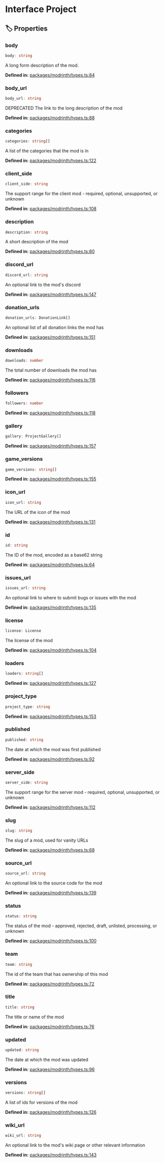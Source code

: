 # Interface Project

## 🏷️ Properties

### body

```ts
body: string
```
A long form description of the mod.
<p style="font-size: 14px; color: var(--vp-c-text-2)">
<strong>Defined in:</strong> <a href="https://github.com/voxelum/minecraft-launcher-core-node/blob/master/packages/modrinth/types.ts#L84" target="_blank" rel="noreferrer">packages/modrinth/types.ts:84</a>
</p>


### body_url <Badge type="info" text="optional" />

```ts
body_url: string
```
DEPRECATED The link to the long description of the mod
<p style="font-size: 14px; color: var(--vp-c-text-2)">
<strong>Defined in:</strong> <a href="https://github.com/voxelum/minecraft-launcher-core-node/blob/master/packages/modrinth/types.ts#L88" target="_blank" rel="noreferrer">packages/modrinth/types.ts:88</a>
</p>


### categories

```ts
categories: string[]
```
A list of the categories that the mod is in
<p style="font-size: 14px; color: var(--vp-c-text-2)">
<strong>Defined in:</strong> <a href="https://github.com/voxelum/minecraft-launcher-core-node/blob/master/packages/modrinth/types.ts#L122" target="_blank" rel="noreferrer">packages/modrinth/types.ts:122</a>
</p>


### client_side

```ts
client_side: string
```
The support range for the client mod - required, optional, unsupported, or unknown
<p style="font-size: 14px; color: var(--vp-c-text-2)">
<strong>Defined in:</strong> <a href="https://github.com/voxelum/minecraft-launcher-core-node/blob/master/packages/modrinth/types.ts#L108" target="_blank" rel="noreferrer">packages/modrinth/types.ts:108</a>
</p>


### description

```ts
description: string
```
A short description of the mod
<p style="font-size: 14px; color: var(--vp-c-text-2)">
<strong>Defined in:</strong> <a href="https://github.com/voxelum/minecraft-launcher-core-node/blob/master/packages/modrinth/types.ts#L80" target="_blank" rel="noreferrer">packages/modrinth/types.ts:80</a>
</p>


### discord_url <Badge type="info" text="optional" />

```ts
discord_url: string
```
An optional link to the mod's discord
<p style="font-size: 14px; color: var(--vp-c-text-2)">
<strong>Defined in:</strong> <a href="https://github.com/voxelum/minecraft-launcher-core-node/blob/master/packages/modrinth/types.ts#L147" target="_blank" rel="noreferrer">packages/modrinth/types.ts:147</a>
</p>


### donation_urls

```ts
donation_urls: DonationLink[]
```
An optional list of all donation links the mod has
<p style="font-size: 14px; color: var(--vp-c-text-2)">
<strong>Defined in:</strong> <a href="https://github.com/voxelum/minecraft-launcher-core-node/blob/master/packages/modrinth/types.ts#L151" target="_blank" rel="noreferrer">packages/modrinth/types.ts:151</a>
</p>


### downloads

```ts
downloads: number
```
The total number of downloads the mod has
<p style="font-size: 14px; color: var(--vp-c-text-2)">
<strong>Defined in:</strong> <a href="https://github.com/voxelum/minecraft-launcher-core-node/blob/master/packages/modrinth/types.ts#L116" target="_blank" rel="noreferrer">packages/modrinth/types.ts:116</a>
</p>


### followers

```ts
followers: number
```
<p style="font-size: 14px; color: var(--vp-c-text-2)">
<strong>Defined in:</strong> <a href="https://github.com/voxelum/minecraft-launcher-core-node/blob/master/packages/modrinth/types.ts#L118" target="_blank" rel="noreferrer">packages/modrinth/types.ts:118</a>
</p>


### gallery

```ts
gallery: ProjectGallery[]
```
<p style="font-size: 14px; color: var(--vp-c-text-2)">
<strong>Defined in:</strong> <a href="https://github.com/voxelum/minecraft-launcher-core-node/blob/master/packages/modrinth/types.ts#L157" target="_blank" rel="noreferrer">packages/modrinth/types.ts:157</a>
</p>


### game_versions

```ts
game_versions: string[]
```
<p style="font-size: 14px; color: var(--vp-c-text-2)">
<strong>Defined in:</strong> <a href="https://github.com/voxelum/minecraft-launcher-core-node/blob/master/packages/modrinth/types.ts#L155" target="_blank" rel="noreferrer">packages/modrinth/types.ts:155</a>
</p>


### icon_url <Badge type="info" text="optional" />

```ts
icon_url: string
```
The URL of the icon of the mod
<p style="font-size: 14px; color: var(--vp-c-text-2)">
<strong>Defined in:</strong> <a href="https://github.com/voxelum/minecraft-launcher-core-node/blob/master/packages/modrinth/types.ts#L131" target="_blank" rel="noreferrer">packages/modrinth/types.ts:131</a>
</p>


### id

```ts
id: string
```
The ID of the mod, encoded as a base62 string
<p style="font-size: 14px; color: var(--vp-c-text-2)">
<strong>Defined in:</strong> <a href="https://github.com/voxelum/minecraft-launcher-core-node/blob/master/packages/modrinth/types.ts#L64" target="_blank" rel="noreferrer">packages/modrinth/types.ts:64</a>
</p>


### issues_url <Badge type="info" text="optional" />

```ts
issues_url: string
```
An optional link to where to submit bugs or issues with the mod
<p style="font-size: 14px; color: var(--vp-c-text-2)">
<strong>Defined in:</strong> <a href="https://github.com/voxelum/minecraft-launcher-core-node/blob/master/packages/modrinth/types.ts#L135" target="_blank" rel="noreferrer">packages/modrinth/types.ts:135</a>
</p>


### license

```ts
license: License
```
The license of the mod
<p style="font-size: 14px; color: var(--vp-c-text-2)">
<strong>Defined in:</strong> <a href="https://github.com/voxelum/minecraft-launcher-core-node/blob/master/packages/modrinth/types.ts#L104" target="_blank" rel="noreferrer">packages/modrinth/types.ts:104</a>
</p>


### loaders

```ts
loaders: string[]
```
<p style="font-size: 14px; color: var(--vp-c-text-2)">
<strong>Defined in:</strong> <a href="https://github.com/voxelum/minecraft-launcher-core-node/blob/master/packages/modrinth/types.ts#L127" target="_blank" rel="noreferrer">packages/modrinth/types.ts:127</a>
</p>


### project_type

```ts
project_type: string
```
<p style="font-size: 14px; color: var(--vp-c-text-2)">
<strong>Defined in:</strong> <a href="https://github.com/voxelum/minecraft-launcher-core-node/blob/master/packages/modrinth/types.ts#L153" target="_blank" rel="noreferrer">packages/modrinth/types.ts:153</a>
</p>


### published

```ts
published: string
```
The date at which the mod was first published
<p style="font-size: 14px; color: var(--vp-c-text-2)">
<strong>Defined in:</strong> <a href="https://github.com/voxelum/minecraft-launcher-core-node/blob/master/packages/modrinth/types.ts#L92" target="_blank" rel="noreferrer">packages/modrinth/types.ts:92</a>
</p>


### server_side

```ts
server_side: string
```
The support range for the server mod - required, optional, unsupported, or unknown
<p style="font-size: 14px; color: var(--vp-c-text-2)">
<strong>Defined in:</strong> <a href="https://github.com/voxelum/minecraft-launcher-core-node/blob/master/packages/modrinth/types.ts#L112" target="_blank" rel="noreferrer">packages/modrinth/types.ts:112</a>
</p>


### slug

```ts
slug: string
```
The slug of a mod, used for vanity URLs
<p style="font-size: 14px; color: var(--vp-c-text-2)">
<strong>Defined in:</strong> <a href="https://github.com/voxelum/minecraft-launcher-core-node/blob/master/packages/modrinth/types.ts#L68" target="_blank" rel="noreferrer">packages/modrinth/types.ts:68</a>
</p>


### source_url <Badge type="info" text="optional" />

```ts
source_url: string
```
An optional link to the source code for the mod
<p style="font-size: 14px; color: var(--vp-c-text-2)">
<strong>Defined in:</strong> <a href="https://github.com/voxelum/minecraft-launcher-core-node/blob/master/packages/modrinth/types.ts#L139" target="_blank" rel="noreferrer">packages/modrinth/types.ts:139</a>
</p>


### status

```ts
status: string
```
The status of the mod - approved, rejected, draft, unlisted, processing, or unknown
<p style="font-size: 14px; color: var(--vp-c-text-2)">
<strong>Defined in:</strong> <a href="https://github.com/voxelum/minecraft-launcher-core-node/blob/master/packages/modrinth/types.ts#L100" target="_blank" rel="noreferrer">packages/modrinth/types.ts:100</a>
</p>


### team

```ts
team: string
```
The id of the team that has ownership of this mod
<p style="font-size: 14px; color: var(--vp-c-text-2)">
<strong>Defined in:</strong> <a href="https://github.com/voxelum/minecraft-launcher-core-node/blob/master/packages/modrinth/types.ts#L72" target="_blank" rel="noreferrer">packages/modrinth/types.ts:72</a>
</p>


### title

```ts
title: string
```
The title or name of the mod
<p style="font-size: 14px; color: var(--vp-c-text-2)">
<strong>Defined in:</strong> <a href="https://github.com/voxelum/minecraft-launcher-core-node/blob/master/packages/modrinth/types.ts#L76" target="_blank" rel="noreferrer">packages/modrinth/types.ts:76</a>
</p>


### updated

```ts
updated: string
```
The date at which the mod was updated
<p style="font-size: 14px; color: var(--vp-c-text-2)">
<strong>Defined in:</strong> <a href="https://github.com/voxelum/minecraft-launcher-core-node/blob/master/packages/modrinth/types.ts#L96" target="_blank" rel="noreferrer">packages/modrinth/types.ts:96</a>
</p>


### versions

```ts
versions: string[]
```
A list of ids for versions of the mod
<p style="font-size: 14px; color: var(--vp-c-text-2)">
<strong>Defined in:</strong> <a href="https://github.com/voxelum/minecraft-launcher-core-node/blob/master/packages/modrinth/types.ts#L126" target="_blank" rel="noreferrer">packages/modrinth/types.ts:126</a>
</p>


### wiki_url <Badge type="info" text="optional" />

```ts
wiki_url: string
```
An optional link to the mod's wiki page or other relevant information
<p style="font-size: 14px; color: var(--vp-c-text-2)">
<strong>Defined in:</strong> <a href="https://github.com/voxelum/minecraft-launcher-core-node/blob/master/packages/modrinth/types.ts#L143" target="_blank" rel="noreferrer">packages/modrinth/types.ts:143</a>
</p>



